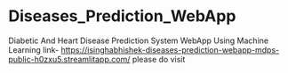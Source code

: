 # Diseases_Prediction_WebApp
Diabetic And Heart Disease Prediction System  WebApp Using Machine Learning 
link- https://isinghabhishek-diseases-prediction-webapp-mdps-public-h0zxu5.streamlitapp.com/
please do visit
